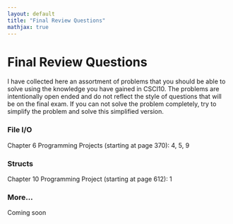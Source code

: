 ```yaml
---
layout: default
title: "Final Review Questions"
mathjax: true
---
```


# Final Review Questions

I have collected here an assortment of problems that you should be able to solve
using the knowledge you have gained in CSCI10. The problems are intentionally
open ended and do not reflect the style of questions that will be on the final
exam. If you can not solve the problem completely, try to simplify the problem
and solve this simplified version.

### File I/O

Chapter 6 Programming Projects (starting at page 370): 4, 5, 9

### Structs

Chapter 10 Programming Project (starting at page 612): 1

### More...

Coming soon
